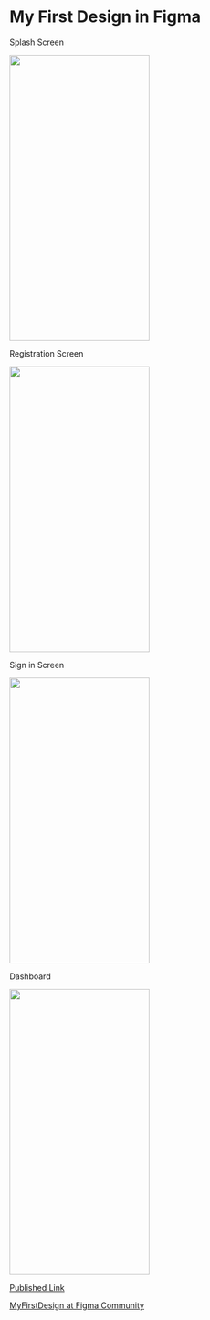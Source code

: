 # My First Design in Figma

<!-- // ![image, 50%](https://github.com/vrajpanchal2309/Figma/assets/69346980/aa88693e-b92b-4375-8cba-46ee80547461) -->

Splash Screen

<img src="https://res.cloudinary.com/dny3l6mca/image/upload/v1685021252/image_2023-05-25_18-55-10_wcmwgd.png" width="245" height="500" />

Registration Screen

<img src="https://res.cloudinary.com/dny3l6mca/image/upload/v1685021272/image_2023-05-25_18-55-54_ev4oqx.png" width="245" height="500" />

Sign in Screen

<img src="https://res.cloudinary.com/dny3l6mca/image/upload/v1685021276/image_2023-05-25_18-56-33_nsis4i.png" width="245" height="500" />

Dashboard

<img src="https://res.cloudinary.com/dny3l6mca/image/upload/v1685021282/image_2023-05-25_18-57-06_h3nat0.png" width="245" height="500" />

<a href="https://www.figma.com/proto/DhAh3nexmReqitsLpwo4d0/MyFirstDesign">Published Link</a>

<a href="https://www.figma.com/community/file/1242832199573438304">MyFirstDesign at Figma Community</a> 
